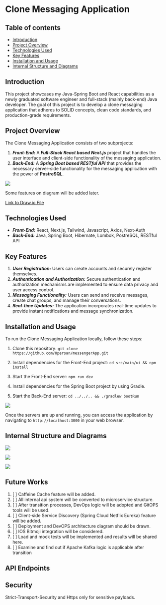 # Clone Messaging Application

## Table of contents
* [Introduction](#introduction)
* [Project Overview](#project-overview)
* [Technologies Used](#technologies-used)
* [Key Features](#key-features)
* [Installation and Usage](#installation-and-usage)
* [Internal Structure and Diagrams](#internal-structure-and-diagrams)

## Introduction
This project showcases my Java-Spring Boot and React capabilities as a newly graduated software engineer and full-stack (mainly back-end) Java developer. The goal of this project is to develop a clone messaging application that adheres to SOLID concepts, clean code standards, and production-grade requirements.
 
## Project Overview

The Clone Messaging Application consists of two subprojects:

1. **_Front-End:_** A **_Full-Stack React based Next.js_** project that handles the user interface and client-side functionality of the messaging application.
2. **_Back-End:_** A **_Spring Boot based RESTful API_** that provides the necessary server-side functionality for the messaging application with the power of **PostreSQL**.

![](Resources/diagram.png)

Some features on diagram will be added later.

[Link to Draw.io File](Resources/diagram.drawio)

## Technologies Used

* **_Front-End:_** React, Next.js, Tailwind, Javascript, Axios, Next-Auth
* **_Back-End:_** Java, Spring Boot, Hibernate, Lombok, PostreSQL, RESTful API

## Key Features

1. **_User Registration:_** Users can create accounts and securely register themselves.
2. **_Authentication and Authorization:_** Secure authentication and authorization mechanisms are implemented to ensure data privacy and user access control.
3. **_Messaging Functionality:_** Users can send and receive messages, create chat groups, and manage their conversations.
4. **_Real-time Updates:_** The application incorporates real-time updates to provide instant notifications and message synchronization.



## Installation and Usage

To run the Clone Messaging Application locally, follow these steps:

1. Clone this repository: `git clone https://github.com/Opersan/messengerApp.git`

2. Install dependencies for the Front-End project: `cd src/main/ui && npm install`

3. Start the Front-End server: `npm run dev`
4. Install dependencies for the Spring Boot project by using Gradle.
5. Start the Back-End server: `cd ../../.. && ./gradlew bootRun`

![](Resources/2.webp)

Once the servers are up and running, you can access the application by navigating to `http://localhost:3000` in your web browser.

## Internal Structure and Diagrams

![](Resources/structure.png)

![](Resources/3.webp)

![](Resources/1.webp)

## Future Works
1. [ ] Caffeine Cache feature will be added.
2. [ ] All internal api system will be converted to microservice structure.
3. [ ] After transition processes, DevOps logic will be adopted and GitOPS tools will be used.
4. [ ] Client-side Service Discovery (Spring Cloud Netflix Eureka) feature will be added.
5. [ ] Deployment and DevOPS architecture diagram should be drawn.
6. [ ] IOS Bitmoji integration will be considered.
7. [ ] Load and mock tests will be implemented and results will be shared here.
8. [ ] Examine and find out if Apache Kafka logic is applicable after transition

## API Endpoints


## Security
Strict-Transport-Security and Https only for sensitive payloads.

